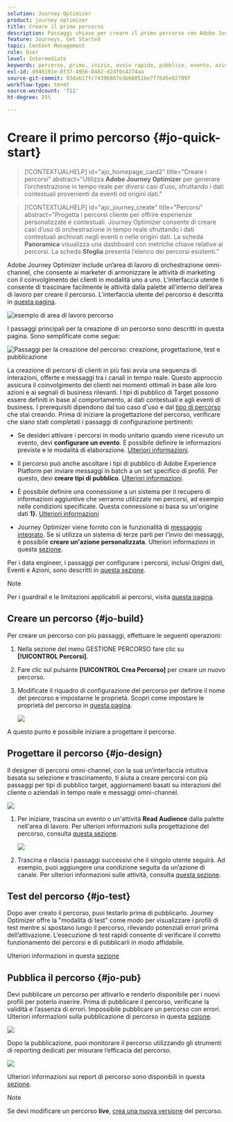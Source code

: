 ```yaml
---
solution: Journey Optimizer
product: journey optimizer
title: Creare il primo percorso
description: Passaggi chiave per creare il primo percorso con Adobe Journey Optimizer
feature: Journeys, Get Started
topic: Content Management
role: User
level: Intermediate
keywords: percorso, primo, inizio, avvio rapido, pubblico, evento, azione
exl-id: d940191e-8f37-4956-8482-d2df0c4274aa
source-git-commit: 93dab17fc74396887e3b68051be777645e02709f
workflow-type: tm+mt
source-wordcount: '711'
ht-degree: 25%

---
```


# Creare il primo percorso {#jo-quick-start}

>[!CONTEXTUALHELP]
>id="ajo_homepage_card2"
>title="Creare i percorsi"
>abstract="Utilizza **Adobe Journey Optimizer** per generare l’orchestrazione in tempo reale per diversi casi d’uso, sfruttando i dati contestuali provenienti da eventi od origini dati."

>[!CONTEXTUALHELP]
>id="ajo_journey_create"
>title="Percorsi"
>abstract="Progetta i percorsi cliente per offrire esperienze personalizzate e contestuali. Journey Optimizer consente di creare casi d’uso di orchestrazione in tempo reale sfruttando i dati contestuali archiviati negli eventi o nelle origini dati. La scheda **Panoramica** visualizza una dashboard con metriche chiave relative ai percorsi. La scheda **Sfoglia** presenta l’elenco dei percorsi esistenti."

Adobe Journey Optimizer include un’area di lavoro di orchestrazione omni-channel, che consente ai marketer di armonizzare le attività di marketing con il coinvolgimento dei clienti in modalità uno a uno. L’interfaccia utente ti consente di trascinare facilmente le attività dalla palette all’interno dell’area di lavoro per creare il percorso. L&#39;interfaccia utente del percorso è descritta in [questa pagina](journey-ui.md).

![esempio di area di lavoro percorso](assets/journey38.png)


I passaggi principali per la creazione di un percorso sono descritti in questa pagina. Sono semplificate come segue:

![Passaggi per la creazione del percorso: creazione, progettazione, test e pubblicazione](assets/journey-creation-process.png)


La creazione di percorsi di clienti in più fasi avvia una sequenza di interazioni, offerte e messaggi tra i canali in tempo reale. Questo approccio assicura il coinvolgimento dei clienti nei momenti ottimali in base alle loro azioni e ai segnali di business rilevanti. I tipi di pubblico di Target possono essere definiti in base al comportamento, ai dati contestuali e agli eventi di business. I prerequisiti dipendono dal tuo caso d&#39;uso e dal [tipo di percorso](entry-management.md#types-of-journeys) che stai creando. Prima di iniziare la progettazione del percorso, verificare che siano stati completati i passaggi di configurazione pertinenti:

* Se desideri attivare i percorsi in modo unitario quando viene ricevuto un evento, devi **configurare un evento**. È possibile definire le informazioni previste e le modalità di elaborazione. [Ulteriori informazioni](../event/about-events.md).

<!--   ![](assets/jo-event7bis.png)  -->

* Il percorso può anche ascoltare i tipi di pubblico di Adobe Experience Platform per inviare messaggi in batch a un set specifico di profili. Per questo, devi **creare tipi di pubblico**. [Ulteriori informazioni](../audience/about-audiences.md).

<!--   ![](assets/segment2.png)  -->

* È possibile definire una connessione a un sistema per il recupero di informazioni aggiuntive che verranno utilizzate nei percorsi, ad esempio nelle condizioni specificate. Questa connessione si basa su un&#39;origine dati **1}.** [Ulteriori informazioni](../datasource/about-data-sources.md)

<!--   ![](assets/jo-datasource.png)  -->

* Journey Optimizer viene fornito con le funzionalità di [messaggio integrato](../building-journeys/journeys-message.md). Se si utilizza un sistema di terze parti per l&#39;invio dei messaggi, è possibile **creare un&#39;azione personalizzata**. Ulteriori informazioni in questa [sezione](../action/action.md).

<!--    ![](assets/custom2.png)  -->


Per i data engineer, i passaggi per configurare i percorsi, inclusi Origini dati, Eventi e Azioni, sono descritti in [questa sezione](../configuration/about-data-sources-events-actions.md).


>[!NOTE]
>
>Per i guardrail e le limitazioni applicabili ai percorsi, visita [questa pagina](../start/guardrails.md).

## Creare un percorso {#jo-build}

Per creare un percorso con più passaggi, effettuare le seguenti operazioni:

1. Nella sezione del menu GESTIONE PERCORSO fare clic su **[!UICONTROL Percorsi]**.

1. Fare clic sul pulsante **[!UICONTROL Crea Percorso]** per creare un nuovo percorso.

1. Modificate il riquadro di configurazione del percorso per definire il nome del percorso e impostarne le proprietà. Scopri come impostare le proprietà del percorso in [questa pagina](journey-properties.md).

   ![](assets/jo-properties.png)

A questo punto è possibile iniziare a progettare il percorso.

## Progettare il percorso {#jo-design}

Il designer di percorsi omni-channel, con la sua un’interfaccia intuitiva basata su selezione e trascinamento, ti aiuta a creare percorsi con più passaggi per tipi di pubblico target, aggiornamenti basati su interazioni del cliente o aziendali in tempo reale e messaggi omni-channel.

![](assets/journey38.png)

1. Per iniziare, trascina un evento o un&#39;attività **Read Audience** dalla palette nell&#39;area di lavoro. Per ulteriori informazioni sulla progettazione del percorso, consulta [questa sezione](using-the-journey-designer.md).

   ![](assets/read-segment.png)

1. Trascina e rilascia i passaggi successivi che il singolo utente seguirà. Ad esempio, puoi aggiungere una condizione seguita da un’azione di canale. Per ulteriori informazioni sulle attività, consulta [questa sezione](about-journey-activities.md).

## Test del percorso {#jo-test}

Dopo aver creato il percorso, puoi testarlo prima di pubblicarlo. Journey Optimizer offre la &quot;modalità di test&quot; come modo per visualizzare i profili di test mentre si spostano lungo il percorso, rilevando potenziali errori prima dell’attivazione. L’esecuzione di test rapidi consente di verificare il corretto funzionamento dei percorsi e di pubblicarli in modo affidabile.

Ulteriori informazioni in questa [sezione](testing-the-journey.md)

## Pubblica il percorso {#jo-pub}

Devi pubblicare un percorso per attivarlo e renderlo disponibile per i nuovi profili per poterlo inserire. Prima di pubblicare il percorso, verificane la validità e l’assenza di errori. Impossibile pubblicare un percorso con errori. Ulteriori informazioni sulla pubblicazione di percorso in questa [sezione](publishing-the-journey.md).

![](assets/jo-journeyuc2_32bis.png)

Dopo la pubblicazione, puoi monitorare il percorso utilizzando gli strumenti di reporting dedicati per misurare l’efficacia del percorso.

![](assets/jo-dynamic_report_journey_12.png)

Ulteriori informazioni sui report di percorso sono disponibili in questa [sezione](../reports/live-report.md).

>[!NOTE]
>
>Se devi modificare un percorso **live**, [crea una nuova versione](journey-ui.md#journey-versions) del percorso.
